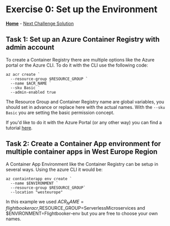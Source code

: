 # Exercise 0: Set up the Environment

**[Home](../README.md)** - [Next Challenge Solution](01-Build-and-push-locally-solution.md)

## Task 1: Set up an Azure Container Registry with admin account

To create a Container Registry there are multiple options like the Azure portal or the Azure CLI. To do it with the CLI use the following code:

```
az acr create `
  --resource-group $RESOURCE_GROUP `
  --name $ACR_NAME `
  --sku Basic `
  --admin-enabled true
```
The Resource Group and Container Registry name are global variables, you should set in advance or replace here with the actual names. 
With the 
`--sku Basic`
you are setting the basic permission concept.

If you'd like to do it with the Azure Portal (or any other way) you can find a tutorial [here](https://learn.microsoft.com/en-us/azure/container-registry/container-registry-get-started-portal?tabs=azure-cli).

## Task 2: Create a Container App environment for multiple container apps in West Europe Region

A Container App Environment like the Container Registry can be setup in several ways. Using the azure CLI it would be:

```
az containterapp env create `
  --name $ENVIRONMENT `
  --resource-group $RESOURCE_GROUP`
  --location "westeurope"
```

In this example we used $ACR_NAME=flightbookeracr,$RESOURCE_GROUP=ServerlessMicroservices and $ENVIRONMENT=Flightbooker-env but you are free to choose your own names.

